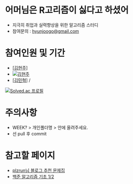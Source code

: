 # 어머님은 R고리즘이 싫다고 하셨어

- 지극히 취업과 실력향상을 위한 알고리즘 스터디
- 참여문의 : hyunjoogo@gmail.com

# 참여인원 및 기간

- [[김현주]](https://github.com/hyunjoogo)
- [![김현주](http://mazassumnida.wtf/api/mini/generate_badge?boj=kiusama)](https://solved.ac/kiusama)
- [[김민혁]](https://github.com/Miintoo) /


[![Solved.ac
프로필](http://mazassumnida.wtf/api/v2/generate_badge?boj=kiusama)](https://solved.ac/kiusama)


# 주의사항

- WEEK? > 개인폴더명 > 안에 올려주세요.
- 선 pull 후 commit

# 참고할 페이지

- [plzrun님 블로그 추천 문제집](https://github.com/hyunjoogo/Rgorithm/blob/main/%EB%AD%98%EC%A2%8B%EC%95%84%ED%95%A0%EC%A7%80%EB%AA%B0%EB%9D%BC%EC%84%9C%EC%A4%80%EB%B9%84%ED%96%88%EC%96%B4/plzrun.html)
- [백준 알고리즘 기초 1/2](https://code.plus/course/41)
